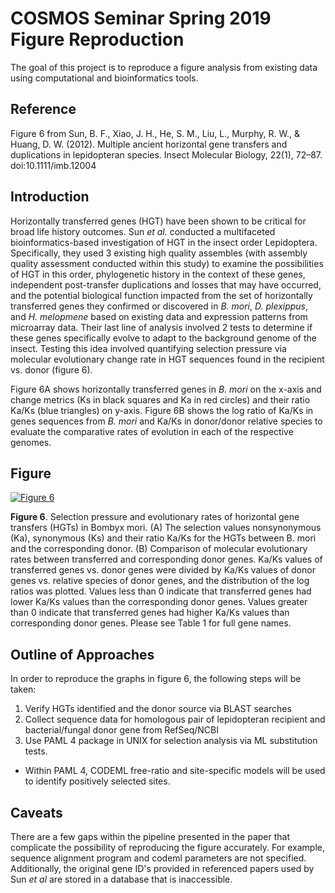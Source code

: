 # COSMOS Seminar Spring 2019 Figure Reproduction 

The goal of this project is to reproduce a figure analysis from existing data using computational and bioinformatics tools. 

## Reference 

Figure 6 from Sun, B. F., Xiao, J. H., He, S. M., Liu, L., Murphy, R. W., & Huang, D. W. (2012). Multiple ancient horizontal gene transfers and duplications in lepidopteran species. Insect Molecular Biology, 22(1), 72–87. doi:10.1111/imb.12004

## Introduction

Horizontally transferred genes (HGT) have been shown to be critical for broad life history outcomes. Sun *et al.* conducted a multifaceted bioinformatics-based investigation of HGT in the insect order Lepidoptera. Specifically, they used 3 existing high quality assembles (with assembly quality assessment conducted within this study) to examine the possibilities of HGT in this order, phylogenetic history in the context of these genes, independent post-transfer duplications and losses that may have occurred, and the potential biological function impacted from the set of horizontally transferred genes they confirmed or discovered in *B. mori*, *D. plexippus*, and *H. melopmene* based on existing data and expression patterns from microarray data. Their last line of analysis involved 2 tests to determine if these genes specifically evolve to adapt to the background genome of the insect. Testing this idea involved quantifying selection pressure via molecular evolutionary change rate in HGT sequences found in the recipient vs. donor (figure 6). 

Figure 6A shows horizontally transferred genes in *B. mori* on the x-axis and change metrics (Ks in black squares and Ka in red circles) and their ratio Ka/Ks (blue triangles) on y-axis. Figure 6B shows the log ratio of Ka/Ks in genes sequences from *B. mori* and Ka/Ks in donor/donor relative species to evaluate the comparative rates of evolution in each of the respective genomes.

## Figure 

[![Figure 6](https://wol-prod-cdn.literatumonline.com/cms/attachment/27970afc-96ef-4508-932d-2c96b18485f4/imb12004-fig-0006-m.jpg)](https://onlinelibrary.wiley.com/doi/full/10.1111/imb.12004)






































































































**Figure 6**. Selection pressure and evolutionary rates of horizontal gene transfers (HGTs) in Bombyx mori. (A) The selection values nonsynonymous (Ka), synonymous (Ks) and their ratio Ka/Ks for the HGTs between B. mori and the corresponding donor. (B) Comparison of molecular evolutionary rates between transferred and corresponding donor genes. Ka/Ks values of transferred genes vs. donor genes were divided by Ka/Ks values of donor genes vs. relative species of donor genes, and the distribution of the log ratios was plotted. Values less than 0 indicate that transferred genes had lower Ka/Ks values than the corresponding donor genes. Values greater than 0 indicate that transferred genes had higher Ka/Ks values than corresponding donor genes. Please see Table 1 for full gene names.

## Outline of Approaches

In order to reproduce the graphs in figure 6, the following steps will be taken: 
1. Verify HGTs identified and the donor source via BLAST searches
2. Collect sequence data for homologous pair of lepidopteran recipient and bacterial/fungal donor gene from RefSeq/NCBI
3. Use PAML 4 package in UNIX for selection analysis via ML substitution tests. 
- Within PAML 4, CODEML free-ratio and site-specific models will be used to identify positively selected sites.

## Caveats 

There are a few gaps within the pipeline presented in the paper that complicate the possibility of reproducing the figure accurately. For example, sequence alignment program and codeml parameters are not specified. Additionally, the original gene ID's provided in referenced papers used by Sun *et al* are stored in a database that is inaccessible. 
